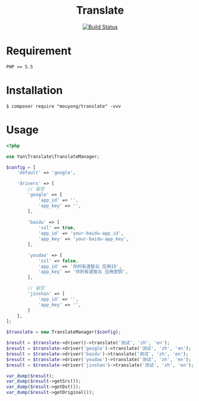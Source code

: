 <h1 align="center">Translate</h1>
<p align="center">
<a href="https://travis-ci.org/mouyong/translate"><img src="https://travis-ci.org/mouyong/translate.svg?branch=master" alt="Build Status"></a>
</p>

# Requirement

```
PHP >= 5.5
```

# Installation

```shell
$ composer require "mouyong/translate" -vvv
```

# Usage


```php
<?php

use Yan\Translate\TranslateManager;

$config = [
    'default' => 'google',

    'drivers' => [
        // 留空
        'google' => [
            'app_id' => '',
            'app_key' => '',
        ],
        
        'baidu' => [
            'ssl' => true,
            'app_id' => 'your-baidu-app_id',
            'app_key' => 'your-baidu-app_key',
        ],

        'youdao' => [
            'ssl' => false,
            'app_id' => '你的有道智云 应用ID',
            'app_key' => '你的有道智云 应用密钥',
        ],

        // 留空
        'jinshan' => [
            'app_id' => '',
            'app_key' => '',
        ]
    ],
];

$translate = new TranslateManager($config);

$result = $translate->driver()->translate('测试', 'zh', 'en');
$result = $translate->driver('google')->translate('测试', 'zh', 'en');
$result = $translate->driver('baidu')->translate('测试', 'zh', 'en');
$result = $translate->driver('youdao')->translate('测试', 'zh', 'en');
$result = $translate->driver('jinshan')->translate('测试', 'zh', 'en');

var_dump($result);
var_dump($result->getSrc());
var_dump($result->getDst());
var_dump($result->getOriginal());
```
